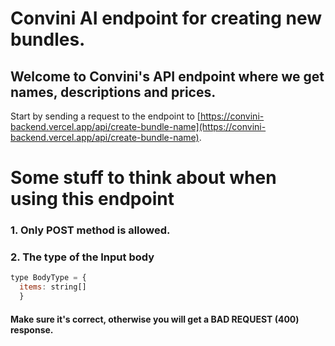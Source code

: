# Convini AI endpoint for creating new bundles.

## Welcome to Convini's API endpoint where we get names, descriptions and prices.

Start by sending a request to the endpoint to [https://convini-backend.vercel.app/api/create-bundle-name](https://convini-backend.vercel.app/api/create-bundle-name).

# Some stuff to think about when using this endpoint

### 1. Only POST method is allowed.  


### 2. The type of the Input body
```javascript
type BodyType = {
  items: string[]
  }
```
#### Make sure it's correct, otherwise you will get a BAD REQUEST (400) response.
